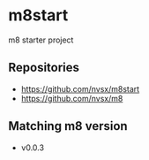 # m8start

m8 starter project 

## Repositories
- https://github.com/nvsx/m8start
- https://github.com/nvsx/m8

## Matching m8 version
- v0.0.3

